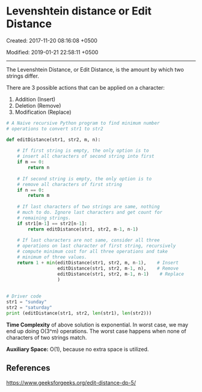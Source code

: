 # Levenshtein distance or Edit Distance

Created: 2017-11-20 08:16:08 +0500

Modified: 2019-01-21 22:58:11 +0500

---

The Levenshtein Distance, or Edit Distance, is the amount by which two strings differ.

There are 3 possible actions that can be applied on a character:

1. Addition (Insert)
2. Deletion (Remove)
3. Modification (Replace)

```python
# A Naive recursive Python program to find minimum number
# operations to convert str1 to str2

def editDistance(str1, str2, m, n):
 
    # If first string is empty, the only option is to
    # insert all characters of second string into first
    if m == 0:
        return n
 
    # If second string is empty, the only option is to
    # remove all characters of first string
    if n == 0:
        return m
 
    # If last characters of two strings are same, nothing
    # much to do. Ignore last characters and get count for
    # remaining strings.
    if str1[m-1] == str2[n-1]:
        return editDistance(str1, str2, m-1, n-1)
 
    # If last characters are not same, consider all three
    # operations on last character of first string, recursively
    # compute minimum cost for all three operations and take
    # minimum of three values.
    return 1 + min(editDistance(str1, str2, m, n-1),    # Insert
                   editDistance(str1, str2, m-1, n),    # Remove
                   editDistance(str1, str2, m-1, n-1)    # Replace
                   )
 
 
# Driver code
str1 = "sunday"
str2 = "saturday"
print (editDistance(str1, str2, len(str1), len(str2)))
```

**Time Complexity** of above solution is exponential. In worst case, we may end up doing O(3^m) operations. The worst case happens when none of characters of two strings match.

**Auxiliary Space:** O(1), because no extra space is utilized.

## References

<https://www.geeksforgeeks.org/edit-distance-dp-5/>
